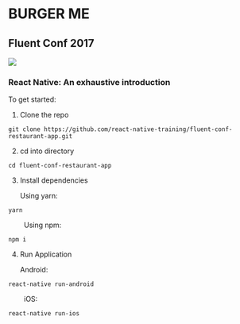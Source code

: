 # BURGER ME

## Fluent Conf 2017

![](http://i.imgur.com/URJB6cl.jpg)  

### React Native: An exhaustive introduction

To get started:

1. Clone the repo
```
git clone https://github.com/react-native-training/fluent-conf-restaurant-app.git
```

2. cd into directory
```
cd fluent-conf-restaurant-app
```

3. Install dependencies

    Using yarn:
```
yarn
```

&nbsp; &nbsp; &nbsp; &nbsp; Using npm:  

```
npm i
```

4. Run Application

    Android:
```
react-native run-android
```

&nbsp; &nbsp; &nbsp; &nbsp; iOS:   
```
react-native run-ios
```
